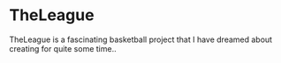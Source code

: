 # TheLeague
TheLeague is a fascinating basketball project that I have dreamed about creating for quite some time..
